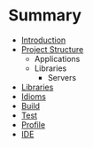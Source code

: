 # Summary

* [Introduction](README.md)
* [Project Structure](project_structure.md)
   * Applications
   * Libraries
       * Servers
* [Libraries](libraries.md)
* [Idioms](idioms.md)
* [Build](build.md)
* [Test](test.md)
* [Profile](profile.md)
* [IDE](ide.md)

